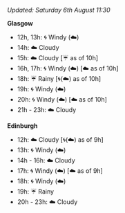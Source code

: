 *Updated: Saturday 6th August 11:30*

**Glasgow**

* 12h, 13h: :cyclone: Windy (:cloud:)
* 14h: :cloud: Cloudy
* 15h: :cloud: Cloudy [:umbrella: as of 10h]
* 16h, 17h: :cyclone: Windy (:cloud:) [:cloud: as of 10h]
* 18h: :umbrella: Rainy [:cyclone:(:cloud:) as of 10h]
* 19h: :cyclone: Windy (:cloud:)
* 20h: :cyclone: Windy (:cloud:) [:cloud: as of 10h]
* 21h - 23h: :cloud: Cloudy

**Edinburgh**

* 12h: :cloud: Cloudy [:cyclone:(:cloud:) as of 9h]
* 13h: :cyclone: Windy (:cloud:)
* 14h - 16h: :cloud: Cloudy
* 17h: :cyclone: Windy (:cloud:) [:cloud: as of 9h]
* 18h: :cyclone: Windy (:cloud:)
* 19h: :umbrella: Rainy
* 20h - 23h: :cloud: Cloudy
